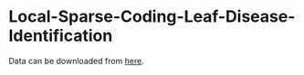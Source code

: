 # Local-Sparse-Coding-Leaf-Disease-Identification

Data can be downloaded from [here](https://www.dropbox.com/scl/fo/zmp9in4gmf1dae6ctgvoe/AEf5e4_27KJvtLO9nV0w9qY?rlkey=j4mcqpnhrsfq5xl8aew82edu1&st=to1mhbye&dl=0). 
